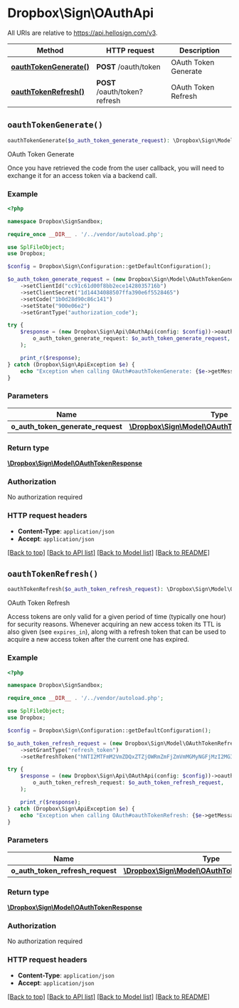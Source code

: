 # Dropbox\Sign\OAuthApi

All URIs are relative to https://api.hellosign.com/v3.

| Method | HTTP request | Description |
| ------------- | ------------- | ------------- |
| [**oauthTokenGenerate()**](OAuthApi.md#oauthTokenGenerate) | **POST** /oauth/token | OAuth Token Generate |
| [**oauthTokenRefresh()**](OAuthApi.md#oauthTokenRefresh) | **POST** /oauth/token?refresh | OAuth Token Refresh |


## `oauthTokenGenerate()`

```php
oauthTokenGenerate($o_auth_token_generate_request): \Dropbox\Sign\Model\OAuthTokenResponse
```
OAuth Token Generate

Once you have retrieved the code from the user callback, you will need to exchange it for an access token via a backend call.

### Example

```php
<?php

namespace Dropbox\SignSandbox;

require_once __DIR__ . '/../vendor/autoload.php';

use SplFileObject;
use Dropbox;

$config = Dropbox\Sign\Configuration::getDefaultConfiguration();

$o_auth_token_generate_request = (new Dropbox\Sign\Model\OAuthTokenGenerateRequest())
    ->setClientId("cc91c61d00f8bb2ece1428035716b")
    ->setClientSecret("1d14434088507ffa390e6f5528465")
    ->setCode("1b0d28d90c86c141")
    ->setState("900e06e2")
    ->setGrantType("authorization_code");

try {
    $response = (new Dropbox\Sign\Api\OAuthApi(config: $config))->oauthTokenGenerate(
        o_auth_token_generate_request: $o_auth_token_generate_request,
    );

    print_r($response);
} catch (Dropbox\Sign\ApiException $e) {
    echo "Exception when calling OAuth#oauthTokenGenerate: {$e->getMessage()}";
}

```

### Parameters

|Name | Type | Description  | Notes |
| ------------- | ------------- | ------------- | ------------- |
| **o_auth_token_generate_request** | [**\Dropbox\Sign\Model\OAuthTokenGenerateRequest**](../Model/OAuthTokenGenerateRequest.md)|  | |

### Return type

[**\Dropbox\Sign\Model\OAuthTokenResponse**](../Model/OAuthTokenResponse.md)

### Authorization

No authorization required

### HTTP request headers

- **Content-Type**: `application/json`
- **Accept**: `application/json`

[[Back to top]](#) [[Back to API list]](../../README.md#endpoints)
[[Back to Model list]](../../README.md#models)
[[Back to README]](../../README.md)

## `oauthTokenRefresh()`

```php
oauthTokenRefresh($o_auth_token_refresh_request): \Dropbox\Sign\Model\OAuthTokenResponse
```
OAuth Token Refresh

Access tokens are only valid for a given period of time (typically one hour) for security reasons. Whenever acquiring an new access token its TTL is also given (see `expires_in`), along with a refresh token that can be used to acquire a new access token after the current one has expired.

### Example

```php
<?php

namespace Dropbox\SignSandbox;

require_once __DIR__ . '/../vendor/autoload.php';

use SplFileObject;
use Dropbox;

$config = Dropbox\Sign\Configuration::getDefaultConfiguration();

$o_auth_token_refresh_request = (new Dropbox\Sign\Model\OAuthTokenRefreshRequest())
    ->setGrantType("refresh_token")
    ->setRefreshToken("hNTI2MTFmM2VmZDQxZTZjOWRmZmFjZmVmMGMyNGFjMzI2MGI5YzgzNmE3");

try {
    $response = (new Dropbox\Sign\Api\OAuthApi(config: $config))->oauthTokenRefresh(
        o_auth_token_refresh_request: $o_auth_token_refresh_request,
    );

    print_r($response);
} catch (Dropbox\Sign\ApiException $e) {
    echo "Exception when calling OAuth#oauthTokenRefresh: {$e->getMessage()}";
}

```

### Parameters

|Name | Type | Description  | Notes |
| ------------- | ------------- | ------------- | ------------- |
| **o_auth_token_refresh_request** | [**\Dropbox\Sign\Model\OAuthTokenRefreshRequest**](../Model/OAuthTokenRefreshRequest.md)|  | |

### Return type

[**\Dropbox\Sign\Model\OAuthTokenResponse**](../Model/OAuthTokenResponse.md)

### Authorization

No authorization required

### HTTP request headers

- **Content-Type**: `application/json`
- **Accept**: `application/json`

[[Back to top]](#) [[Back to API list]](../../README.md#endpoints)
[[Back to Model list]](../../README.md#models)
[[Back to README]](../../README.md)
